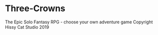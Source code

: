 # Three-Crowns
The Epic Solo Fantasy RPG - choose your own adventure game
Copyright Hissy Cat Studio 2019
